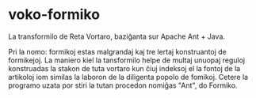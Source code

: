 # voko-formiko
La transformilo de Reta Vortaro, baziĝanta sur Apache Ant + Java.

Pri la nomo: formikoj estas malgrandaj kaj
tre lertaj konstruantoj de formikejoj. La 
maniero kiel la tansformilo helpe de multaj 
unuopaj reguloj konstruadas la
stakon de tuta vortaro kun ĉiuj indeksoj
el la fontoj de la artikoloj iom similas
la laboron de la diligenta popolo de fomikoj. 
Cetere la programo uzata por stiri la
tutan procedon nomiĝas "Ant", do Formiko.
